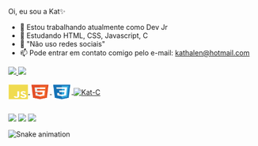 Oi, eu sou a Kat✨

- 🔭 Estou trabalhando atualmente como Dev Jr
- 🌱 Estudando HTML, CSS, Javascript, C
-  🎈 "Não uso redes sociais"
- 📫 Pode entrar em contato comigo pelo e-mail: kathalen@hotmail.com

<div>
  <a href="https://github.com/Kathalen">
  <img height="145em" src="https://github-readme-stats.vercel.app/api?username=Kathalen&show_icons=true&theme=bear&include_all_commits=true&count_private=true"/> 
  <img height="145em" src="https://github-readme-stats.vercel.app/api/top-langs/?username=Kathalen&layout=compact&langs_count=7&theme=bear"/>
</div>
 
  <div style="display: inline_block"><br>
  <img align="center" alt="Kat-Js" height="30" width="40" src="https://raw.githubusercontent.com/devicons/devicon/master/icons/javascript/javascript-plain.svg">
  <img align="center" alt="Kat-HTML" height="30" width="40" src="https://raw.githubusercontent.com/devicons/devicon/master/icons/html5/html5-original.svg">
  <img align="center" alt="Kat-CSS" height="30" width="40" src="https://raw.githubusercontent.com/devicons/devicon/master/icons/css3/css3-original.svg">
  <img align="center" alt="Kat-C" height="30" width="40" src="https://cdn.jsdelivr.net/gh/devicons/devicon/icons/c/c-original.svg" > </div>
  
 ##
    
  
 <div> 
  <a href = "mailto:kathalen@hotmail.com"><img src="https://img.shields.io/badge/-Gmail-%23333?style=for-the-badge&logo=gmail&logoColor=red" target="_blank"></a>
  <a href="https://www.linkedin.com/in/kathalen-ritieli-88a945213/" target="_blank"><img src="https://img.shields.io/badge/-LinkedIn-%230077B5?style=for-the-badge&logo=linkedin&logoColor=white" target="_blank"></a> 
   <a href="https://open.spotify.com/user/petroveska" target="_blank"><img src="https://img.shields.io/badge/Spotify-1ED760?&style=for-the-badge&logo=spotify&logoColor=white" target="_blank"></a> 
   
![Snake animation](https://github.com/kathalen/kathalen/blob/output/github-contribution-grid-snake.svg)
   
</div>

